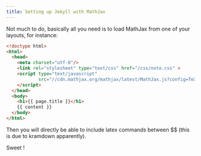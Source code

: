 ```yaml
---
title: Setting up Jekyll with MathJax
---
```


Not much to do, basically all you need is to load MathJax from one of
your layouts, for instance:

``` html
<!doctype html>
<html>
  <head>
    <meta charset="utf-8"/>
	<link rel="stylesheet" type="text/css" href="/css/note.css" >
	<script type="text/javascript"
			src="//cdn.mathjax.org/mathjax/latest/MathJax.js?config=TeX-AMS-MML_HTMLorMML" >
	</script>
  </head>
  <body>
	<h1>{{ page.title }}</h1>
	{{ content }}
  </body>
</html>
```

Then you will directly be able to include latex commands between \$\$
(this is due to kramdown apparently).

Sweet !
